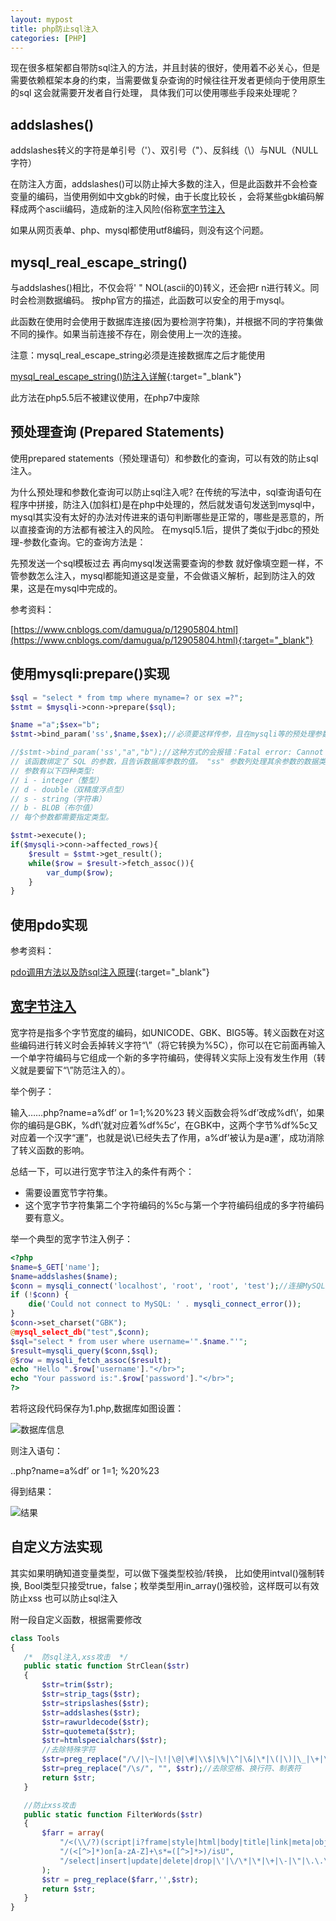 ```yaml
---
layout: mypost
title: php防止sql注入
categories: [PHP]
---
```


现在很多框架都自带防sql注入的方法，并且封装的很好，使用着不必关心，但是需要依赖框架本身的约束，当需要做复杂查询的时候往往开发者更倾向于使用原生的sql
这会就需要开发者自行处理， 具体我们可以使用哪些手段来处理呢？

## addslashes()
addslashes转义的字符是单引号（'）、双引号（"）、反斜线（\）与NUL（NULL 字符）

在防注入方面，addslashes()可以防止掉大多数的注入，但是此函数并不会检查变量的编码，当使用例如中文gbk的时候，由于长度比较长 ，会将某些gbk编码解释成两个ascii编码，造成新的注入风险(俗称[宽字节注入](#jump)

如果从网页表单、php、mysql都使用utf8编码，则没有这个问题。

## mysql_real_escape_string() 
与addslashes()相比，不仅会将' " NOL(ascii的0)转义，还会把r n进行转义。同时会检测数据编码。
按php官方的描述，此函数可以安全的用于mysql。

此函数在使用时会使用于数据库连接(因为要检测字符集)，并根据不同的字符集做不同的操作。如果当前连接不存在，刚会使用上一次的连接。

注意：mysql_real_escape_string必须是连接数据库之后才能使用

[mysql_real_escape_string()防注入详解](https://segmentfault.com/q/1010000006015688){:target="_blank"}

此方法在php5.5后不被建议使用，在php7中废除

## 预处理查询 (Prepared Statements) 
使用prepared statements（预处理语句）和参数化的查询，可以有效的防止sql注入。

为什么预处理和参数化查询可以防止sql注入呢?
在传统的写法中，sql查询语句在程序中拼接，防注入(加斜杠)是在php中处理的，然后就发语句发送到mysql中，mysql其实没有太好的办法对传进来的语句判断哪些是正常的，哪些是恶意的，所以直接查询的方法都有被注入的风险。
在mysql5.1后，提供了类似于jdbc的预处理-参数化查询。它的查询方法是：

先预发送一个sql模板过去
再向mysql发送需要查询的参数
就好像填空题一样，不管参数怎么注入，mysql都能知道这是变量，不会做语义解析，起到防注入的效果，这是在mysql中完成的。

参考资料：

[https://www.cnblogs.com/damugua/p/12905804.html](https://www.cnblogs.com/damugua/p/12905804.html){:target="_blank"}

## 使用mysqli:prepare()实现
````php
$sql = "select * from tmp where myname=? or sex =?";
$stmt = $mysqli->conn->prepare($sql);

$name ="a";$sex="b";
$stmt->bind_param('ss',$name,$sex);//必须要这样传参，且在mysqli等的预处理参数绑定中，必须要指定参数的类型且只能一次性绑定全部参数，不能像PDO那样一个个绑定

//$stmt->bind_param('ss',"a","b");//这种方式的会报错：Fatal error: Cannot pass parameter 2 by reference
// 该函数绑定了 SQL 的参数，且告诉数据库参数的值。 "ss" 参数列处理其余参数的数据类型。s 字符告诉数据库该参数为字符串。
// 参数有以下四种类型:
// i - integer（整型）
// d - double（双精度浮点型）
// s - string（字符串）
// b - BLOB（布尔值）
// 每个参数都需要指定类型。

$stmt->execute();
if($mysqli->conn->affected_rows){
    $result = $stmt->get_result();
    while($row = $result->fetch_assoc()){
        var_dump($row);
    }
}
````

## 使用pdo实现
参考资料： 

[pdo调用方法以及防sql注入原理](https://blog.csdn.net/dengjiexian123/article/details/53863038?utm_medium=distribute.pc_relevant.none-task-blog-BlogCommendFromMachineLearnPai2-1.control&depth_1-utm_source=distribute.pc_relevant.none-task-blog-BlogCommendFromMachineLearnPai2-1.control){:target="_blank"}



## <a href="#jump">宽字节注入</a>

宽字符是指多个字节宽度的编码，如UNICODE、GBK、BIG5等。转义函数在对这些编码进行转义时会丢掉转义字符“\”（将它转换为%5C），你可以在它前面再输入一个单字符编码与它组成一个新的多字符编码，使得转义实际上没有发生作用（转义就是要留下“\”防范注入的）。

举个例子：

输入……php?name=a%df’ or 1=1;%20%23
转义函数会将%df’改成%df\’，如果你的编码是GBK，%df\’就对应着%df%5c’，在GBK中，这两个字节%df%5c又对应着一个汉字“運”，也就是说\已经失去了作用，a%df’被认为是a運’，成功消除了转义函数的影响。

总结一下，可以进行宽字节注入的条件有两个：

- 需要设置宽节字符集。
- 这个宽字节字符集第二个字符编码的%5c与第一个字符编码组成的多字符编码要有意义。

举一个典型的宽字节注入例子：

````php
<?php  
$name=$_GET['name'];
$name=addslashes($name);
$conn = mysqli_connect('localhost', 'root', 'root', 'test');//连接MySQL服务
if (!$conn) {
    die('Could not connect to MySQL: ' . mysqli_connect_error()); 
} 
$conn->set_charset("GBK");
@mysql_select_db("test",$conn);
$sql="select * from user where username='".$name."'";
$result=mysqli_query($conn,$sql);
@$row = mysqli_fetch_assoc($result);
echo "Hello ".$row['username']."</br>";
echo "Your password is:".$row['password']."</br>";
?>
````

若将这段代码保存为1.php,数据库如图设置： 

![数据库信息](20171207192122233.png)

则注入语句：

..php?name=a%df’ or 1=1; %20%23

得到结果：

![结果](20171207192240581.png)

## 自定义方法实现
其实如果明确知道变量类型，可以做下强类型校验/转换， 比如使用intval()强制转换, Bool类型只接受true，false；枚举类型用in_array()强校验，这样既可以有效防止xss 也可以防止sql注入

附一段自定义函数，根据需要修改
 ````php
class Tools
{
    /*  防sql注入,xss攻击  */
    public static function StrClean($str)
    {
        $str=trim($str);
        $str=strip_tags($str);
        $str=stripslashes($str);
        $str=addslashes($str);
        $str=rawurldecode($str);
        $str=quotemeta($str);
        $str=htmlspecialchars($str);
        //去除特殊字符
        $str=preg_replace("/\/|\~|\!|\@|\#|\\$|\%|\^|\&|\*|\(|\)|\_|\+|\{|\}|\:|\<|\>|\?|\[|\]|\,|\.|\/|\;|\'|\`|\-|\=|\\\|\|/", "" , $str);
        $str=preg_replace("/\s/", "", $str);//去除空格、换行符、制表符
        return $str;
    }

    //防止xss攻击
    public static function FilterWords($str)
    {
        $farr = array(
            "/<(\\/?)(script|i?frame|style|html|body|title|link|meta|object|\\?|\\%)([^>]*?)>/isU",
            "/(<[^>]*)on[a-zA-Z]+\s*=([^>]*>)/isU",
            "/select|insert|update|delete|drop|\'|\/\*|\*|\+|\-|\"|\.\.\/|\.\/|union|into|load_file|outfile|dump/is"
        );
        $str = preg_replace($farr,'',$str);
        return $str;
    }
}

 ````